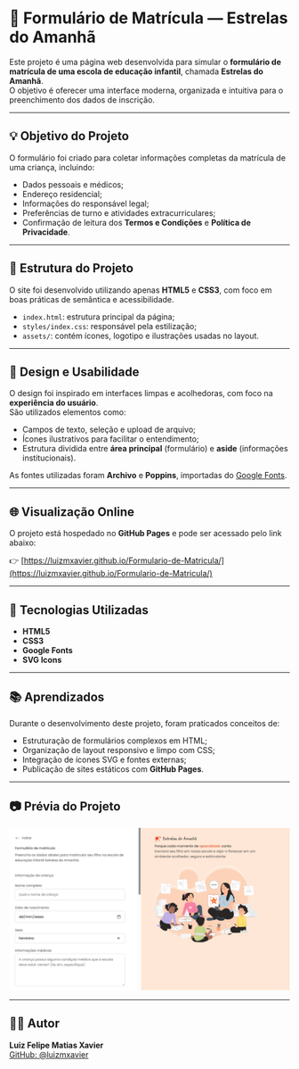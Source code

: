 # 🏫 Formulário de Matrícula — Estrelas do Amanhã

Este projeto é uma página web desenvolvida para simular o **formulário de matrícula de uma escola de educação infantil**, chamada **Estrelas do Amanhã**.  
O objetivo é oferecer uma interface moderna, organizada e intuitiva para o preenchimento dos dados de inscrição.

---

## 💡 Objetivo do Projeto
O formulário foi criado para coletar informações completas da matrícula de uma criança, incluindo:
- Dados pessoais e médicos;
- Endereço residencial;
- Informações do responsável legal;
- Preferências de turno e atividades extracurriculares;
- Confirmação de leitura dos **Termos e Condições** e **Política de Privacidade**.

---

## 🧩 Estrutura do Projeto
O site foi desenvolvido utilizando apenas **HTML5** e **CSS3**, com foco em boas práticas de semântica e acessibilidade.


- `index.html`: estrutura principal da página;  
- `styles/index.css`: responsável pela estilização;  
- `assets/`: contém ícones, logotipo e ilustrações usadas no layout.

---

## 🎨 Design e Usabilidade
O design foi inspirado em interfaces limpas e acolhedoras, com foco na **experiência do usuário**.  
São utilizados elementos como:
- Campos de texto, seleção e upload de arquivo;
- Ícones ilustrativos para facilitar o entendimento;
- Estrutura dividida entre **área principal** (formulário) e **aside** (informações institucionais).

As fontes utilizadas foram **Archivo** e **Poppins**, importadas do [Google Fonts](https://fonts.google.com/).

---

## 🌐 Visualização Online
O projeto está hospedado no **GitHub Pages** e pode ser acessado pelo link abaixo:

👉 [https://luizmxavier.github.io/Formulario-de-Matricula/](https://luizmxavier.github.io/Formulario-de-Matricula/)

---

## 🚀 Tecnologias Utilizadas
- **HTML5**
- **CSS3**
- **Google Fonts**
- **SVG Icons**

---

## 📚 Aprendizados
Durante o desenvolvimento deste projeto, foram praticados conceitos de:
- Estruturação de formulários complexos em HTML;
- Organização de layout responsivo e limpo com CSS;
- Integração de ícones SVG e fontes externas;
- Publicação de sites estáticos com **GitHub Pages**.

---

## 📷 Prévia do Projeto
![Prévia do projeto](https://raw.githubusercontent.com/luizmxavier/Formulario-de-Matricula/main/assets/tela-projeto.png)

---

## 🧑‍💻 Autor
**Luiz Felipe Matias Xavier**  
[GitHub: @luizmxavier](https://github.com/luizmxavier)

